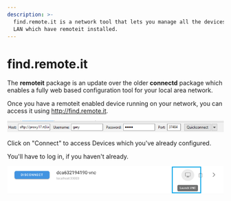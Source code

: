 ```yaml
---
description: >-
  find.remote.it is a network tool that lets you manage all the devices on you
  LAN which have remoteit installed.
---
```


# find.remote.it

The **remoteit** package is an update over the older **connectd** package which enables a fully web based configuration tool for your local area network.

Once you have a remoteit enabled device running on your network, you can access it using http://find.remote.it.

![](../.gitbook/assets/image%20%28290%29.png)

Click on "Connect" to access Devices which you've already configured.

You'll have to log in, if you haven't already.

![](../.gitbook/assets/image%20%28219%29.png)


